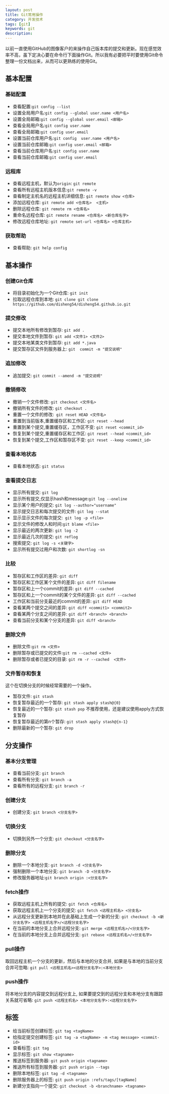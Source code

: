 ```yaml
---
layout: post
title: Git常用操作
category: 开发技术
tags: [git]
keywords: git
description:
---
```


以前一直使用GitHub的图像客户的来操作自己版本库的提交和更新。现在感觉效率不高，虽下定决心要在命令行下面操作Git。所以我有必要把平时要使用Git命令整理一份文档出来，从而可以更熟练的使用Git。

## 基本配置

### 基础配置

* 查看配置:`git config --list`
* 设置全局用户名:`git config --global user.name <用户名>`
* 设置全局邮箱:`git config --global user.email <邮箱>`
* 查看全局用户名:`git config user.name`
* 查看全局邮箱:`git config user.email`
* 设置当前仓库用户名:`git config  user.name <用户名>`
* 设置当前仓库邮箱:`git config user.email <邮箱>`
* 查看当前仓库用户名:`git config user.name`
* 查看当前仓库邮箱:`git config user.email`

###  远程库

* 查看远程主机，默认为`origin`: `git remote`
* 查看所有远程主机版本信息:`git remote -v `
* 查看制定主机名的远程主机详细信息: `git remote show <仓库>  ` 
* 添加远程仓库: `git remote add <仓库名>  <主机>` 
* 删除远程仓库: `git remote rm <仓库名>`
* 重命名远程仓库: `git remote rename <仓库名> <新仓库名字>`
* 修改远程仓库地址: `git remote set-url <仓库名> <仓库主机> `

### 获取帮助
     
* 查看帮助: `git help config`

## 基本操作
     
### 创建Git仓库

* 将目录初始化为一个Git仓库: `git init` 
* 拉取远程仓库到本地: `git clone git clone https://github.com/disheng54/disheng54.github.io.git`

### 提交修改
      
* 提交本地所有修改到暂存: `git add . `
* 提交本地文件到暂存: `git add <文件1> <文件2> ` 
* 提交本地某类文件到暂存: `git add *.java `
* 提交暂存区文件到服务器上: `git  commit -m "提交说明"`


### 追加修改

* 追加提交: `git commit --amend -m "提交说明"`

### 撤销修改

* 撤销一个文件修改: `git checkout <文件名>` 
* 撤销所有文件的修改: `git checkout .`
* 重置一个文件的修改:` git reset HEAD <文件名>`
* 重置到当前版本,重置缓存区和工作区: `git reset --head`
* 重置到某个提交,重置缓存区，工作区不变: `git reset <commit_id>`
* 恢复到某个提交,重置缓存区和工作区: `git reset --head <commit_id>`
* 恢复到某个提交,工作区和暂存区不变: `git reset --keep <commit_id>`

### 查看本地状态
     
* 查看本地状态: `git status`
 
### 查看提交日志

* 显示所有提交: `git log`
* 显示所有提交,仅显示hash和message:`git log --oneline`
* 显示某个用户的提交: `git log --author="username"`
* 显示提交日志和每次提交的文件: `git log --stat`
* 显示显示文件的每次提交:` git log -p <file>`
* 显示文件的修改人和时间:`git blame <file>`
* 显示最近的两次更新: `git log -2 `
* 显示最近几次的提交: `git reflog`
* 搜索提交: `git log -s <关键字>`
* 显示所有提交过用户和次数: `git shortlog -sn`

### 比较

* 暂存区和工作区的差异: `git diff`
* 暂存区和工作区某个文件的差异: `git diff filename`
* 暂存区和上一个commit的差异: `git diff --cached`
* 暂存区和上一个commit的某个文件的差异: `git diff --cached`
* 工作区和当前分支最近的commit的差异: `git diff HEAD`
* 查看某两个提交之间的差异: `git diff <commit1> <commit2>`
* 查看某两个分支之间的差异: `git diff <branch> <branch>`
* 查看当前分支和某个分支的差异: `git diff <branch>`

### 删除文件

* 删除文件:`git rm <文件>`
* 删除暂存或已提交的文件:`git rm --cached <文件>`
* 删除暂存或者已提交的目录: `git rm -r --cached  <文件>`


### 文件暂存和恢复

这个在切换分支的时候经常需要的一个操作。

* 暂存文件: `git stash`
* 恢复暂存最近的一个暂存: `git stash apply stash@{0}`
* 恢复最近的一个暂存: `git stash pop` 不推荐使用，还是建议使用apply方式恢复暂存
* 恢复暂存最近的第n个暂存: `git stash apply stash@{n-1}`
* 删除最新的一个暂存: `git drop`

## 分支操作

### 基本分支管理

* 查看当前分支: `git branch`
* 查看所有分支: `git branch -a `
* 查看所有的远程分支: `git branch -r`

### 创建分支

* 创建分支: `git branch <分支名字>`

### 切换分支

* 切换到另外一个分支: `git checkout <分支名字>`

### 删除分支

* 删除一个本地分支: `git branch -d <分支名字>`
* 强制删除一个本地分支: `git branch -D <分支名字>`
* 修改服务器地址:`git branch origin :<分支名字>`
          
###  fetch操作

* 获取远程主机上所有的提交: `git fetch <仓库名>`
* 获取远程主机上一个分支的提交: `git fetch <远程主机名> <分支名> `
* 从远程分支更新到本地并在此基础上生成一个新的分支: `git checkout -b <新分支名字> <远程主机名字>/<远程分支名字>`                 
* 在当前的本地分支上合并远程分支: `git merge <远程主机名>/<分支名字> `
* 在当前的本地分支上合并远程分支: `git rebase <远程主机名>/<分支名字> `

###  pull操作

取回远程主机一个分支的更新，然后与本地的分支合并, 如果是与本地的当前分支合并可忽略:
`git pull <远程主机名><远程分支名字>:<本地分支>`
         

###  push操作

将本地分支的内容提交到远程分支上, 如果要提交到的远程分支和本地分支有跟踪关系就可省略:
`git push <远程主机名> <本地分支名字>:<远程分支名字>`
         
     
## 标签

* 给当前标签创建标签: `git tag <tagName>`
* 给指定提交创建标签: `git tag -a <tagName> -m <tag message> <commit-id>`
* 查看标签: `git tag`
* 显示标签: `git show <tagname>`
* 推送标签到服务器: `git push origin <tagname>`
* 推送所有标签到服务器: `git push origin --tags`
* 删除本地标签: `git tag -d <tagname>`
* 删除服务器上的标签: `git push origin :refs/tags/[tagName]`
* 新建分支指向一个提交: `git checkout -b <branchname> <tagname>`


         
     

